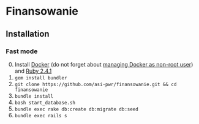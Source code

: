 # Finansowanie

## Installation

### Fast mode

0. Install [Docker](https://docs.docker.com/engine/installation/linux/docker-ce/ubuntu/) (do not forget about [managing Docker as non-root user](https://docs.docker.com/engine/installation/linux/linux-postinstall/#manage-docker-as-a-non-root-user)) and [Ruby 2.4.1](https://gorails.com/setup/ubuntu/16.04)
1. `gem install bundler`
2. `git clone https://github.com/asi-pwr/finansowanie.git && cd finansowanie`
3. `bundle install`
4. `bash start_database.sh`
5. `bundle exec rake db:create db:migrate db:seed`
6. `bundle exec rails s`

